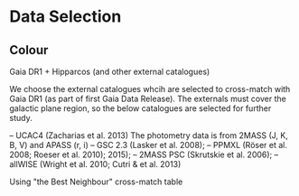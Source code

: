 # Data Selection

## Colour

Gaia DR1 + Hipparcos (and other external catalogues)

We choose the external catalogues whcih are selected to cross-match with Gaia DR1 (as part of first Gaia Data Release). The externals must cover the galactic plane region, so the below catalogues are selected for further study.

– UCAC4 (Zacharias et al. 2013)
The photometry data is from 2MASS (J, K, B, V) and APASS (r, i) 
– GSC 2.3 (Lasker et al. 2008);
– PPMXL (Röser et al. 2008; Roeser et al. 2010);
2015);
– 2MASS PSC (Skrutskie et al. 2006);
– allWISE (Wright et al. 2010; Cutri & et al. 2013)

Using "the Best Neighbour" cross-match table
